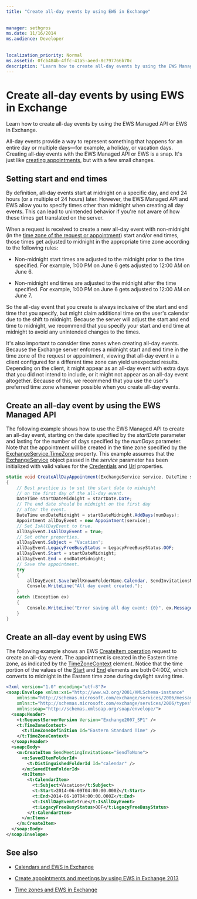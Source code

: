 ```yaml
---
title: "Create all-day events by using EWS in Exchange"
 
 
manager: sethgros
ms.date: 11/16/2014
ms.audience: Developer
 
 
localization_priority: Normal
ms.assetid: 0fcb484b-4ffc-41a5-aeed-8c797766b70c
description: "Learn how to create all-day events by using the EWS Managed API or EWS in Exchange."
---
```


# Create all-day events by using EWS in Exchange

Learn how to create all-day events by using the EWS Managed API or EWS in Exchange.
  
All-day events provide a way to represent something that happens for an entire day or multiple days—for example, a holiday, or vacation days. Creating all-day events with the EWS Managed API or EWS is a snap. It's just like [creating appointments](how-to-create-appointments-and-meetings-by-using-ews-in-exchange-2013.md), but with a few small changes.
  
## Setting start and end times

By definition, all-day events start at midnight on a specific day, and end 24 hours (or a multiple of 24 hours) later. However, the EWS Managed API and EWS allow you to specify times other than midnight when creating all day events. This can lead to unintended behavior if you're not aware of how these times get translated on the server.
  
When a request is received to create a new all-day event with non-midnight (in the [time zone of the request or appointment](time-zones-and-ews-in-exchange.md)) start and/or end times, those times get adjusted to midnight in the appropriate time zone according to the following rules:
  
- Non-midnight start times are adjusted to the midnight prior to the time specified. For example, 1:00 PM on June 6 gets adjusted to 12:00 AM on June 6.
    
- Non-midnight end times are adjusted to the midnight after the time specified. For example, 1:00 PM on June 6 gets adjusted to 12:00 AM on June 7.
    
So the all-day event that you create is always inclusive of the start and end time that you specify, but might claim additional time on the user's calendar due to the shift to midnight. Because the server will adjust the start and end time to midnight, we recommend that you specify your start and end time at midnight to avoid any unintended changes to the times.
  
It's also important to consider time zones when creating all-day events. Because the Exchange server enforces a midnight start and end time in the time zone of the request or appointment, viewing that all-day event in a client configured for a different time zone can yield unexpected results. Depending on the client, it might appear as an all-day event with extra days that you did not intend to include, or it might not appear as an all-day event altogether. Because of this, we recommend that you use the user's preferred time zone whenever possible when you create all-day events.
  
## Create an all-day event by using the EWS Managed API

The following example shows how to use the EWS Managed API to create an all-day event, starting on the date specified by the  _startDate_ parameter and lasting for the number of days specified by the  _numDays_ parameter. Note that the appointment will be created in the time zone specified by the [ExchangeService.TimeZone](http://msdn.microsoft.com/en-us/library/microsoft.exchange.webservices.data.exchangeservice.timezone%28v=exchg.80%29.aspx) property. This example assumes that the [ExchangeService](http://msdn.microsoft.com/en-us/library/microsoft.exchange.webservices.data.exchangeservice%28v=exchg.80%29.aspx) object passed in the  _service_ parameter has been initialized with valid values for the [Credentials](http://msdn.microsoft.com/en-us/library/microsoft.exchange.webservices.data.exchangeservicebase.credentials%28v=exchg.80%29.aspx) and [Url](http://msdn.microsoft.com/en-us/library/microsoft.exchange.webservices.data.exchangeservice.url%28v=exchg.80%29.aspx) properties. 
  
```cs
static void CreateAllDayAppointment(ExchangeService service, DateTime startDate, int numDays)
{
    // Best practice is to set the start date to midnight
    // on the first day of the all-day event.
    DateTime startDateMidnight = startDate.Date;
    // The end date should be midnight on the first day
    // after the event.
    DateTime endDateMidnight = startDateMidnight.AddDays(numDays);
    Appointment allDayEvent = new Appointment(service);
    // Set IsAllDayEvent to true.
    allDayEvent.IsAllDayEvent = true;
    // Set other properties.
    allDayEvent.Subject = "Vacation";
    allDayEvent.LegacyFreeBusyStatus = LegacyFreeBusyStatus.OOF;
    allDayEvent.Start = startDateMidnight;
    allDayEvent.End = endDateMidnight;
    // Save the appointment.
    try
    {
        allDayEvent.Save(WellKnownFolderName.Calendar, SendInvitationsMode.SendToNone);
        Console.WriteLine("All day event created.");
    }
    catch (Exception ex)
    {
        Console.WriteLine("Error saving all day event: {0}", ex.Message);
    }
}
```

## Create an all-day event by using EWS

The following example shows an EWS [CreateItem operation](http://msdn.microsoft.com/library/78a52120-f1d0-4ed7-8748-436e554f75b6%28Office.15%29.aspx) request to create an all-day event. The appointment is created in the Eastern time zone, as indicated by the [TimeZoneContext](http://msdn.microsoft.com/library/573c462b-aa1d-4ba0-8852-e3f48b26873b%28Office.15%29.aspx) element. Notice that the time portion of the values of the [Start](http://msdn.microsoft.com/library/7cfe9979-c893-4f9b-b3a1-8f9e17515a4b%28Office.15%29.aspx) and [End](http://msdn.microsoft.com/library/72329821-32ff-495d-b6e5-fdc011003c2e%28Office.15%29.aspx) elements are both 04:00Z, which converts to midnight in the Eastern time zone during daylight saving time. 
  
```XML
<?xml version="1.0" encoding="utf-8"?>
<soap:Envelope xmlns:xsi="http://www.w3.org/2001/XMLSchema-instance" 
    xmlns:m="http://schemas.microsoft.com/exchange/services/2006/messages" 
    xmlns:t="http://schemas.microsoft.com/exchange/services/2006/types" 
    xmlns:soap="http://schemas.xmlsoap.org/soap/envelope/">
  <soap:Header>
    <t:RequestServerVersion Version="Exchange2007_SP1" />
    <t:TimeZoneContext>
      <t:TimeZoneDefinition Id="Eastern Standard Time" />
    </t:TimeZoneContext>
  </soap:Header>
  <soap:Body>
    <m:CreateItem SendMeetingInvitations="SendToNone">
      <m:SavedItemFolderId>
        <t:DistinguishedFolderId Id="calendar" />
      </m:SavedItemFolderId>
      <m:Items>
        <t:CalendarItem>
          <t:Subject>Vacation</t:Subject>
          <t:Start>2014-06-09T04:00:00.000Z</t:Start>
          <t:End>2014-06-10T04:00:00.000Z</t:End>
          <t:IsAllDayEvent>true</t:IsAllDayEvent>
          <t:LegacyFreeBusyStatus>OOF</t:LegacyFreeBusyStatus>
        </t:CalendarItem>
      </m:Items>
    </m:CreateItem>
  </soap:Body>
</soap:Envelope>
```

## See also


- [Calendars and EWS in Exchange](calendars-and-ews-in-exchange.md)
    
- [Create appointments and meetings by using EWS in Exchange 2013](how-to-create-appointments-and-meetings-by-using-ews-in-exchange-2013.md)
    
- [Time zones and EWS in Exchange](time-zones-and-ews-in-exchange.md)
    

